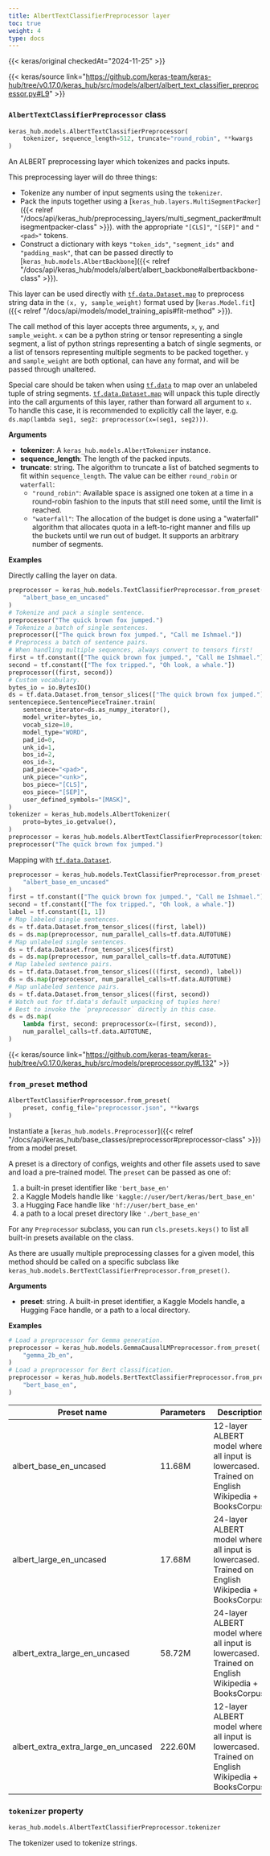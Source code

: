 ```yaml
---
title: AlbertTextClassifierPreprocessor layer
toc: true
weight: 4
type: docs
---
```


{{< keras/original checkedAt="2024-11-25" >}}

{{< keras/source link="https://github.com/keras-team/keras-hub/tree/v0.17.0/keras_hub/src/models/albert/albert_text_classifier_preprocessor.py#L9" >}}

### `AlbertTextClassifierPreprocessor` class

```python
keras_hub.models.AlbertTextClassifierPreprocessor(
    tokenizer, sequence_length=512, truncate="round_robin", **kwargs
)
```

An ALBERT preprocessing layer which tokenizes and packs inputs.

This preprocessing layer will do three things:

- Tokenize any number of input segments using the `tokenizer`.
- Pack the inputs together using a [`keras_hub.layers.MultiSegmentPacker`]({{< relref "/docs/api/keras_hub/preprocessing_layers/multi_segment_packer#multisegmentpacker-class" >}}).
  with the appropriate `"[CLS]"`, `"[SEP]"` and `"<pad>"` tokens.
- Construct a dictionary with keys `"token_ids"`, `"segment_ids"` and
  `"padding_mask"`, that can be passed directly to
  [`keras_hub.models.AlbertBackbone`]({{< relref "/docs/api/keras_hub/models/albert/albert_backbone#albertbackbone-class" >}}).

This layer can be used directly with [`tf.data.Dataset.map`](https://www.tensorflow.org/api_docs/python/tf/data/Dataset#map) to preprocess
string data in the `(x, y, sample_weight)` format used by
[`keras.Model.fit`]({{< relref "/docs/api/models/model_training_apis#fit-method" >}}).

The call method of this layer accepts three arguments, `x`, `y`, and
`sample_weight`. `x` can be a python string or tensor representing a single
segment, a list of python strings representing a batch of single segments,
or a list of tensors representing multiple segments to be packed together.
`y` and `sample_weight` are both optional, can have any format, and will be
passed through unaltered.

Special care should be taken when using [`tf.data`](https://www.tensorflow.org/api_docs/python/tf/data) to map over an unlabeled
tuple of string segments. [`tf.data.Dataset.map`](https://www.tensorflow.org/api_docs/python/tf/data/Dataset#map) will unpack this tuple
directly into the call arguments of this layer, rather than forward all
argument to `x`. To handle this case, it is recommended to explicitly call
the layer, e.g. `ds.map(lambda seg1, seg2: preprocessor(x=(seg1, seg2)))`.

**Arguments**

- **tokenizer**: A `keras_hub.models.AlbertTokenizer` instance.
- **sequence_length**: The length of the packed inputs.
- **truncate**: string. The algorithm to truncate a list of batched segments
  to fit within `sequence_length`. The value can be either
  `round_robin` or `waterfall`:
  - `"round_robin"`: Available space is assigned one token at a
    time in a round-robin fashion to the inputs that still need
    some, until the limit is reached.
  - `"waterfall"`: The allocation of the budget is done using a
    "waterfall" algorithm that allocates quota in a
    left-to-right manner and fills up the buckets until we run
    out of budget. It supports an arbitrary number of segments.

**Examples**

Directly calling the layer on data.

```python
preprocessor = keras_hub.models.TextClassifierPreprocessor.from_preset(
    "albert_base_en_uncased"
)
# Tokenize and pack a single sentence.
preprocessor("The quick brown fox jumped.")
# Tokenize a batch of single sentences.
preprocessor(["The quick brown fox jumped.", "Call me Ishmael."])
# Preprocess a batch of sentence pairs.
# When handling multiple sequences, always convert to tensors first!
first = tf.constant(["The quick brown fox jumped.", "Call me Ishmael."])
second = tf.constant(["The fox tripped.", "Oh look, a whale."])
preprocessor((first, second))
# Custom vocabulary.
bytes_io = io.BytesIO()
ds = tf.data.Dataset.from_tensor_slices(["The quick brown fox jumped."])
sentencepiece.SentencePieceTrainer.train(
    sentence_iterator=ds.as_numpy_iterator(),
    model_writer=bytes_io,
    vocab_size=10,
    model_type="WORD",
    pad_id=0,
    unk_id=1,
    bos_id=2,
    eos_id=3,
    pad_piece="<pad>",
    unk_piece="<unk>",
    bos_piece="[CLS]",
    eos_piece="[SEP]",
    user_defined_symbols="[MASK]",
)
tokenizer = keras_hub.models.AlbertTokenizer(
    proto=bytes_io.getvalue(),
)
preprocessor = keras_hub.models.AlbertTextClassifierPreprocessor(tokenizer)
preprocessor("The quick brown fox jumped.")
```

Mapping with [`tf.data.Dataset`](https://www.tensorflow.org/api_docs/python/tf/data/Dataset).

```python
preprocessor = keras_hub.models.TextClassifierPreprocessor.from_preset(
    "albert_base_en_uncased"
)
first = tf.constant(["The quick brown fox jumped.", "Call me Ishmael."])
second = tf.constant(["The fox tripped.", "Oh look, a whale."])
label = tf.constant([1, 1])
# Map labeled single sentences.
ds = tf.data.Dataset.from_tensor_slices((first, label))
ds = ds.map(preprocessor, num_parallel_calls=tf.data.AUTOTUNE)
# Map unlabeled single sentences.
ds = tf.data.Dataset.from_tensor_slices(first)
ds = ds.map(preprocessor, num_parallel_calls=tf.data.AUTOTUNE)
# Map labeled sentence pairs.
ds = tf.data.Dataset.from_tensor_slices(((first, second), label))
ds = ds.map(preprocessor, num_parallel_calls=tf.data.AUTOTUNE)
# Map unlabeled sentence pairs.
ds = tf.data.Dataset.from_tensor_slices((first, second))
# Watch out for tf.data's default unpacking of tuples here!
# Best to invoke the `preprocessor` directly in this case.
ds = ds.map(
    lambda first, second: preprocessor(x=(first, second)),
    num_parallel_calls=tf.data.AUTOTUNE,
)
```

{{< keras/source link="https://github.com/keras-team/keras-hub/tree/v0.17.0/keras_hub/src/models/preprocessor.py#L132" >}}

### `from_preset` method

```python
AlbertTextClassifierPreprocessor.from_preset(
    preset, config_file="preprocessor.json", **kwargs
)
```

Instantiate a [`keras_hub.models.Preprocessor`]({{< relref "/docs/api/keras_hub/base_classes/preprocessor#preprocessor-class" >}}) from a model preset.

A preset is a directory of configs, weights and other file assets used
to save and load a pre-trained model. The `preset` can be passed as
one of:

1. a built-in preset identifier like `'bert_base_en'`
2. a Kaggle Models handle like `'kaggle://user/bert/keras/bert_base_en'`
3. a Hugging Face handle like `'hf://user/bert_base_en'`
4. a path to a local preset directory like `'./bert_base_en'`

For any `Preprocessor` subclass, you can run `cls.presets.keys()` to
list all built-in presets available on the class.

As there are usually multiple preprocessing classes for a given model,
this method should be called on a specific subclass like
`keras_hub.models.BertTextClassifierPreprocessor.from_preset()`.

**Arguments**

- **preset**: string. A built-in preset identifier, a Kaggle Models
  handle, a Hugging Face handle, or a path to a local directory.

**Examples**

```python
# Load a preprocessor for Gemma generation.
preprocessor = keras_hub.models.GemmaCausalLMPreprocessor.from_preset(
    "gemma_2b_en",
)
# Load a preprocessor for Bert classification.
preprocessor = keras_hub.models.BertTextClassifierPreprocessor.from_preset(
    "bert_base_en",
)
```

| Preset name                         | Parameters | Description                                                                                      |
| ----------------------------------- | ---------- | ------------------------------------------------------------------------------------------------ |
| albert_base_en_uncased              | 11.68M     | 12-layer ALBERT model where all input is lowercased. Trained on English Wikipedia + BooksCorpus. |
| albert_large_en_uncased             | 17.68M     | 24-layer ALBERT model where all input is lowercased. Trained on English Wikipedia + BooksCorpus. |
| albert_extra_large_en_uncased       | 58.72M     | 24-layer ALBERT model where all input is lowercased. Trained on English Wikipedia + BooksCorpus. |
| albert_extra_extra_large_en_uncased | 222.60M    | 12-layer ALBERT model where all input is lowercased. Trained on English Wikipedia + BooksCorpus. |

### `tokenizer` property

```python
keras_hub.models.AlbertTextClassifierPreprocessor.tokenizer
```

The tokenizer used to tokenize strings.
